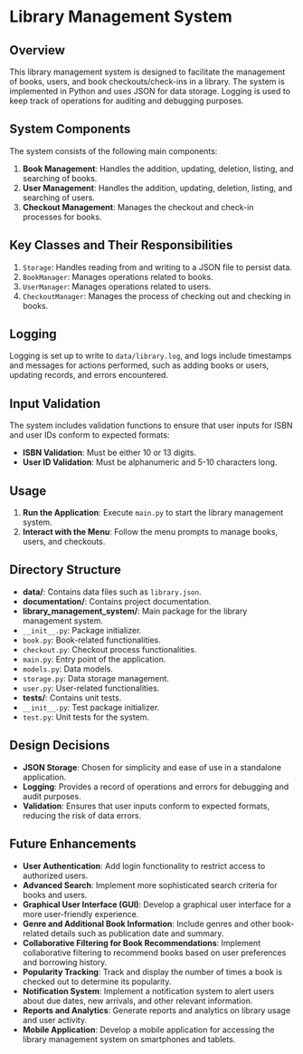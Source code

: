 # Library Management System

## Overview
This library management system is designed to facilitate the management of books, users, and book checkouts/check-ins in a library. The system is implemented in Python and uses JSON for data storage. Logging is used to keep track of operations for auditing and debugging purposes.

## System Components
The system consists of the following main components:
1. **Book Management**: Handles the addition, updating, deletion, listing, and searching of books.
2. **User Management**: Handles the addition, updating, deletion, listing, and searching of users.
3. **Checkout Management**: Manages the checkout and check-in processes for books.

## Key Classes and Their Responsibilities
1. `Storage`: Handles reading from and writing to a JSON file to persist data.
2. `BookManager`: Manages operations related to books.
3. `UserManager`: Manages operations related to users.
4. `CheckoutManager`: Manages the process of checking out and checking in books.

## Logging
Logging is set up to write to `data/library.log`, and logs include timestamps and messages for actions performed, such as adding books or users, updating records, and errors encountered.

## Input Validation
The system includes validation functions to ensure that user inputs for ISBN and user IDs conform to expected formats:
- **ISBN Validation**: Must be either 10 or 13 digits.
- **User ID Validation**: Must be alphanumeric and 5-10 characters long.

## Usage
1. **Run the Application**: Execute `main.py` to start the library management system.
2. **Interact with the Menu**: Follow the menu prompts to manage books, users, and checkouts.

## Directory Structure
- **data/**: Contains data files such as `library.json`.
- **documentation/**: Contains project documentation.
- **library_management_system/**: Main package for the library management system.
- `__init__.py`: Package initializer.
- `book.py`: Book-related functionalities.
- `checkout.py`: Checkout process functionalities.
- `main.py`: Entry point of the application.
- `models.py`: Data models.
- `storage.py`: Data storage management.
- `user.py`: User-related functionalities.
- **tests/**: Contains unit tests.
- `__init__.py`: Test package initializer.
- `test.py`: Unit tests for the system.

## Design Decisions
- **JSON Storage**: Chosen for simplicity and ease of use in a standalone application.
- **Logging**: Provides a record of operations and errors for debugging and audit purposes.
- **Validation**: Ensures that user inputs conform to expected formats, reducing the risk of data errors.

## Future Enhancements
- **User Authentication**: Add login functionality to restrict access to authorized users.
- **Advanced Search**: Implement more sophisticated search criteria for books and users.
- **Graphical User Interface (GUI)**: Develop a graphical user interface for a more user-friendly experience.
- **Genre and Additional Book Information**: Include genres and other book-related details such as publication date and summary.
- **Collaborative Filtering for Book Recommendations**: Implement collaborative filtering to recommend books based on user preferences and borrowing history.
- **Popularity Tracking**: Track and display the number of times a book is checked out to determine its popularity.
- **Notification System**: Implement a notification system to alert users about due dates, new arrivals, and other relevant information.
- **Reports and Analytics**: Generate reports and analytics on library usage and user activity.
- **Mobile Application**: Develop a mobile application for accessing the library management system on smartphones and tablets.
